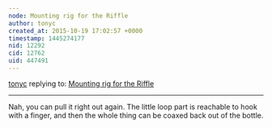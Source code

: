 ```yaml
---
node: Mounting rig for the Riffle
author: tonyc
created_at: 2015-10-19 17:02:57 +0000
timestamp: 1445274177
nid: 12292
cid: 12762
uid: 447491
---
```




[tonyc](../profile/tonyc) replying to: [Mounting rig for the Riffle](../notes/tonyc/10-12-2015/mounting-rig-for-the-riffle)

----
Nah, you can pull it right out again. The little loop part is reachable to hook with a finger, and then the whole thing can be coaxed back out of the bottle.